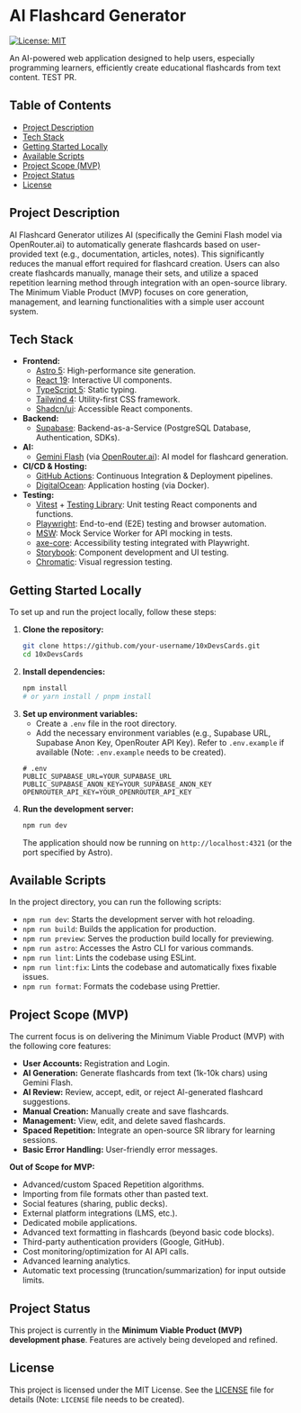 # AI Flashcard Generator

[![License: MIT](https://img.shields.io/badge/License-MIT-yellow.svg)](https://opensource.org/licenses/MIT)

An AI-powered web application designed to help users, especially programming learners, efficiently create educational flashcards from text content. TEST PR.

## Table of Contents

- [Project Description](#project-description)
- [Tech Stack](#tech-stack)
- [Getting Started Locally](#getting-started-locally)
- [Available Scripts](#available-scripts)
- [Project Scope (MVP)](#project-scope-mvp)
- [Project Status](#project-status)
- [License](#license)

## Project Description

AI Flashcard Generator utilizes AI (specifically the Gemini Flash model via OpenRouter.ai) to automatically generate flashcards based on user-provided text (e.g., documentation, articles, notes). This significantly reduces the manual effort required for flashcard creation. Users can also create flashcards manually, manage their sets, and utilize a spaced repetition learning method through integration with an open-source library. The Minimum Viable Product (MVP) focuses on core generation, management, and learning functionalities with a simple user account system.

## Tech Stack

- **Frontend:**
  - [Astro 5](https://astro.build/): High-performance site generation.
  - [React 19](https://react.dev/): Interactive UI components.
  - [TypeScript 5](https://www.typescriptlang.org/): Static typing.
  - [Tailwind 4](https://tailwindcss.com/): Utility-first CSS framework.
  - [Shadcn/ui](https://ui.shadcn.com/): Accessible React components.
- **Backend:**
  - [Supabase](https://supabase.com/): Backend-as-a-Service (PostgreSQL Database, Authentication, SDKs).
- **AI:**
  - [Gemini Flash](https://deepmind.google/technologies/gemini/flash/) (via [OpenRouter.ai](https://openrouter.ai/)): AI model for flashcard generation.
- **CI/CD & Hosting:**
  - [GitHub Actions](https://github.com/features/actions): Continuous Integration & Deployment pipelines.
  - [DigitalOcean](https://www.digitalocean.com/): Application hosting (via Docker).
- **Testing:**
  - [Vitest](https://vitest.dev/) + [Testing Library](https://testing-library.com/): Unit testing React components and functions.
  - [Playwright](https://playwright.dev/): End-to-end (E2E) testing and browser automation.
  - [MSW](https://mswjs.io/): Mock Service Worker for API mocking in tests.
  - [axe-core](https://github.com/dequelabs/axe-core): Accessibility testing integrated with Playwright.
  - [Storybook](https://storybook.js.org/): Component development and UI testing.
  - [Chromatic](https://www.chromatic.com/): Visual regression testing.

## Getting Started Locally

To set up and run the project locally, follow these steps:

1.  **Clone the repository:**
    ```bash
    git clone https://github.com/your-username/10xDevsCards.git
    cd 10xDevsCards
    ```
2.  **Install dependencies:**
    ```bash
    npm install
    # or yarn install / pnpm install
    ```
3.  **Set up environment variables:**
    - Create a `.env` file in the root directory.
    - Add the necessary environment variables (e.g., Supabase URL, Supabase Anon Key, OpenRouter API Key). Refer to `.env.example` if available (Note: `.env.example` needs to be created).
    ```plaintext
    # .env
    PUBLIC_SUPABASE_URL=YOUR_SUPABASE_URL
    PUBLIC_SUPABASE_ANON_KEY=YOUR_SUPABASE_ANON_KEY
    OPENROUTER_API_KEY=YOUR_OPENROUTER_API_KEY
    ```
4.  **Run the development server:**
    ```bash
    npm run dev
    ```
    The application should now be running on `http://localhost:4321` (or the port specified by Astro).

## Available Scripts

In the project directory, you can run the following scripts:

- `npm run dev`: Starts the development server with hot reloading.
- `npm run build`: Builds the application for production.
- `npm run preview`: Serves the production build locally for previewing.
- `npm run astro`: Accesses the Astro CLI for various commands.
- `npm run lint`: Lints the codebase using ESLint.
- `npm run lint:fix`: Lints the codebase and automatically fixes fixable issues.
- `npm run format`: Formats the codebase using Prettier.

## Project Scope (MVP)

The current focus is on delivering the Minimum Viable Product (MVP) with the following core features:

- **User Accounts:** Registration and Login.
- **AI Generation:** Generate flashcards from text (1k-10k chars) using Gemini Flash.
- **AI Review:** Review, accept, edit, or reject AI-generated flashcard suggestions.
- **Manual Creation:** Manually create and save flashcards.
- **Management:** View, edit, and delete saved flashcards.
- **Spaced Repetition:** Integrate an open-source SR library for learning sessions.
- **Basic Error Handling:** User-friendly error messages.

**Out of Scope for MVP:**

- Advanced/custom Spaced Repetition algorithms.
- Importing from file formats other than pasted text.
- Social features (sharing, public decks).
- External platform integrations (LMS, etc.).
- Dedicated mobile applications.
- Advanced text formatting in flashcards (beyond basic code blocks).
- Third-party authentication providers (Google, GitHub).
- Cost monitoring/optimization for AI API calls.
- Advanced learning analytics.
- Automatic text processing (truncation/summarization) for input outside limits.

## Project Status

This project is currently in the **Minimum Viable Product (MVP) development phase**. Features are actively being developed and refined.

## License

This project is licensed under the MIT License. See the [LICENSE](LICENSE) file for details (Note: `LICENSE` file needs to be created).
